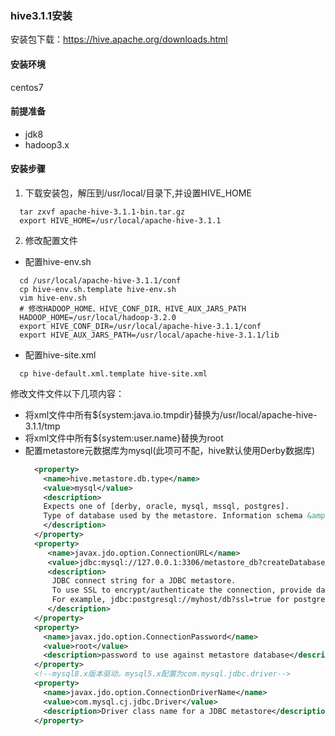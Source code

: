 ### hive3.1.1安装
安装包下载：https://hive.apache.org/downloads.html
#### 安装环境
centos7
#### 前提准备
* jdk8
* hadoop3.x
#### 安装步骤
1. 下载安装包，解压到/usr/local/目录下,并设置HIVE_HOME
  ```shell
    tar zxvf apache-hive-3.1.1-bin.tar.gz
    export HIVE_HOME=/usr/local/apache-hive-3.1.1
  ```
2. 修改配置文件
  * 配置hive-env.sh
  ```shell
    cd /usr/local/apache-hive-3.1.1/conf
    cp hive-env.sh.template hive-env.sh
    vim hive-env.sh
    # 修改HADOOP_HOME、HIVE_CONF_DIR、HIVE_AUX_JARS_PATH
    HADOOP_HOME=/usr/local/hadoop-3.2.0
    export HIVE_CONF_DIR=/usr/local/apache-hive-3.1.1/conf
    export HIVE_AUX_JARS_PATH=/usr/local/apache-hive-3.1.1/lib
  ```
  * 配置hive-site.xml
  ```shell
    cp hive-default.xml.template hive-site.xml
  ```
  修改文件文件以下几项内容：
  * 将xml文件中所有${system:java.io.tmpdir}替换为/usr/local/apache-hive-3.1.1/tmp
  * 将xml文件中所有${system:user.name}替换为root
  * 配置metastore元数据库为mysql(此项可不配，hive默认使用Derby数据库)
    ```xml
      <property>
        <name>hive.metastore.db.type</name>
        <value>mysql</value>
        <description>
        Expects one of [derby, oracle, mysql, mssql, postgres].
        Type of database used by the metastore. Information schema &amp; JDBCStorageHandler depend on it.
        </description>
      </property>
      <property>
         <name>javax.jdo.option.ConnectionURL</name>
         <value>jdbc:mysql://127.0.0.1:3306/metastore_db?createDatabaseIfNotExist=true&amp;characterEncoding=UTF-8&amp;useSSL=false</value>
         <description>
          JDBC connect string for a JDBC metastore.
          To use SSL to encrypt/authenticate the connection, provide database-specific SSL flag in the connection URL.
          For example, jdbc:postgresql://myhost/db?ssl=true for postgres database.
         </description>
      </property>
      <property>
        <name>javax.jdo.option.ConnectionPassword</name>
        <value>root</value>
        <description>password to use against metastore database</description>
      </property>
      <!--mysql8.x版本驱动，mysql5.x配置为com.mysql.jdbc.driver-->
      <property>
        <name>javax.jdo.option.ConnectionDriverName</name>
        <value>com.mysql.cj.jdbc.Driver</value>
        <description>Driver class name for a JDBC metastore</description>
      </property>
    ```
